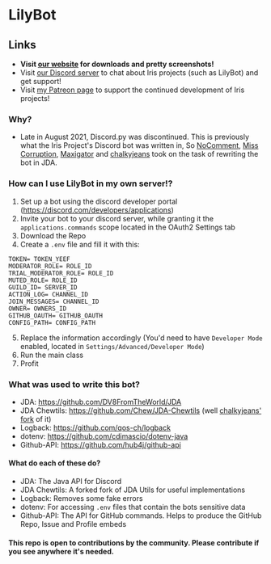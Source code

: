 # LilyBot

## Links
* **Visit [our website](https://irisshaders.net) for downloads and pretty screenshots!**
* Visit [our Discord server](https://discord.gg/jQJnav2jPu) to chat about Iris projects (such as LilyBot) and get support!
* Visit [my Patreon page](https://www.patreon.com/coderbot) to support the continued development of Iris projects!

### Why?
* Late in August 2021, Discord.py was discontinued. This is previously what the Iris Project's Discord bot was written in, So [NoComment](https://github.com/NoComment1105), [Miss Corruption](https://github.com/Miss-Corruption), [Maxigator](https://github.com/Maxigator) and [chalkyjeans](https://github.com/chalkyjeans) took on the task of rewriting the bot in JDA.

### How can I use LilyBot in my own server!?
1. Set up a bot using the discord developer portal (https://discord.com/developers/applications)
2. Invite your bot to your discord server, while granting it the `applications.commands` scope located in the OAuth2 Settings tab	
3. Download the Repo
4. Create a `.env` file and fill it with this:
```
TOKEN= TOKEN_YEEF
MODERATOR_ROLE= ROLE_ID
TRIAL_MODERATOR_ROLE= ROLE_ID
MUTED_ROLE= ROLE_ID
GUILD_ID= SERVER_ID
ACTION_LOG= CHANNEL_ID
JOIN_MESSAGES= CHANNEL_ID
OWNER= OWNERS_ID
GITHUB_OAUTH= GITHUB_OAUTH
CONFIG_PATH= CONFIG_PATH
```
5. Replace the information accordingly (You'd need to have `Developer Mode` enabled, located in `Settings/Advanced/Developer Mode`)
6. Run the main class
7. Profit

### What was used to write this bot?
* JDA: https://github.com/DV8FromTheWorld/JDA
* JDA Chewtils: https://github.com/Chew/JDA-Chewtils (well [chalkyjeans' fork](https://github.com/chalkyjeans/JDA-Chewtils) of it)
* Logback: https://github.com/qos-ch/logback
* dotenv: https://github.com/cdimascio/dotenv-java
* Github-API: https://github.com/hub4j/github-api

#### What do each of these do?
* JDA: The Java API for Discord
* JDA Chewtils: A forked fork of JDA Utils for useful implementations
* Logback: Removes some fake errors
* dotenv: For accessing `.env` files that contain the bots sensitive data
* Github-API: The API for GitHub commands. Helps to produce the GitHub Repo, Issue and Profile embeds

#### This repo is open to contributions by the community. Please contribute if you see anywhere it's needed.
